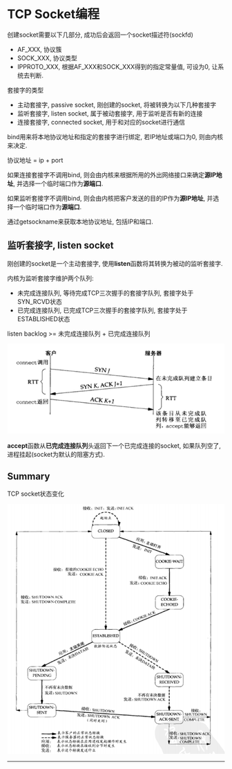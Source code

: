 # TCP Socket编程

创建socket需要以下几部分, 成功后会返回一个socket描述符(sockfd)

- AF_XXX, 协议簇
- SOCK_XXX, 协议类型
- IPPROTO_XXX, 根据AF_XXX和SOCK_XXX得到的指定常量值, 可设为0, 让系统去判断.

套接字的类型

- 主动套接字, passive socket, 刚创建的socket, 将被转换为以下几种套接字
- 监听套接字, listen socket, 属于被动套接字, 用于监听是否有新的连接
- 连接套接字, connected socket, 用于和对应的socket进行通信

bind用来将本地协议地址和指定的套接字进行绑定, 若IP地址或端口为0, 则由内核来决定.

协议地址 = ip + port

如果连接套接字不调用bind, 则会由内核来根据所用的外出网络接口来确定**源IP地址**, 
并选择一个临时端口作为**源端口**.

如果监听套接字不调用bind, 则会由内核把客户发送的目的IP作为**源IP地址**, 
并选择一个临时端口作为**源端口**.

通过getsockname来获取本地协议地址, 包括IP和端口.

## 监听套接字, listen socket

刚创建的socket是一个主动套接字, 使用**listen**函数将其转换为被动的监听套接字.

内核为监听套接字维护两个队列:

- 未完成连接队列, 等待完成TCP三次握手的套接字队列, 套接字处于SYN_RCVD状态
- 已完成连接队列, 已完成TCP三次握手的套接字队列, 套接字处于ESTABLISHED状态

listen backlog >= 未完成连接队列 + 已完成连接队列

![listen queue update](imgs/4-2.png)

**accept**函数从**已完成连接队列**头返回下一个已完成连接的socket,
如果队列空了, 进程挂起(socket为默认的阻塞方式).

## Summary

TCP socket状态变化

![Status Change](imgs/4-1.png)

---

